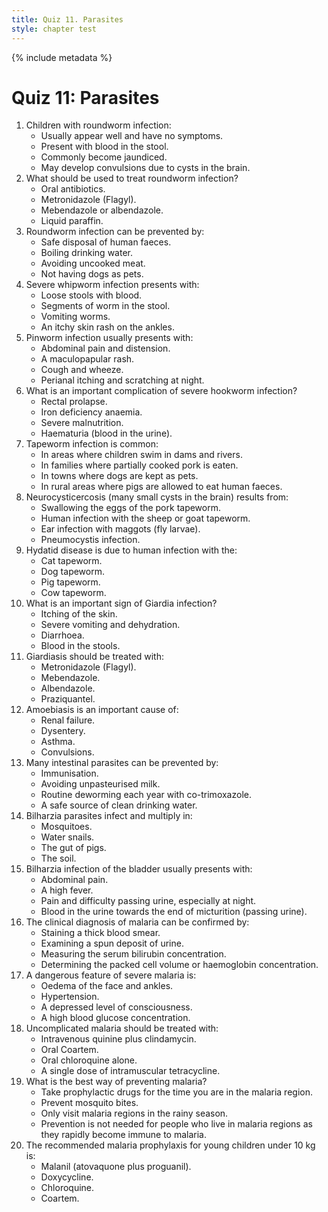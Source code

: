 ```yaml
---
title: Quiz 11. Parasites
style: chapter test
---
```


{% include metadata %}

# Quiz 11: Parasites

1.	Children with roundworm infection:
	+	Usually appear well and have no symptoms.
	-	Present with blood in the stool.
	-	Commonly become jaundiced.
	-	May develop convulsions due to cysts in the brain.
2.	What should be used to treat roundworm infection?
	-	Oral antibiotics.
	-	Metronidazole (Flagyl).
	+	Mebendazole or albendazole.
	-	Liquid paraffin.
3.	Roundworm infection can be prevented by:
	+	Safe disposal of human faeces.
	-	Boiling drinking water.
	-	Avoiding uncooked meat.
	-	Not having dogs as pets.
4.	Severe whipworm infection presents with:
	+	Loose stools with blood.
	-	Segments of worm in the stool.
	-	Vomiting worms.
	-	An itchy skin rash on the ankles.
5.	Pinworm infection usually presents with:
	-	Abdominal pain and distension.
	-	A maculopapular rash.
	-	Cough and wheeze.
	+	Perianal itching and scratching at night.
6.	What is an important complication of severe hookworm infection?
	-	Rectal prolapse.
	+	Iron deficiency anaemia.
	-	Severe malnutrition.
	-	Haematuria (blood in the urine).
7.	Tapeworm infection is common:
	-	In areas where children swim in dams and rivers.
	+	In families where partially cooked pork is eaten.
	-	In towns where dogs are kept as pets.
	-	In rural areas where pigs are allowed to eat human faeces.
8.	Neurocysticercosis (many small cysts in the brain) results from:
	+	Swallowing the eggs of the pork tapeworm.
	-	Human infection with the sheep or goat tapeworm.
	-	Ear infection with maggots (fly larvae).
	-	Pneumocystis infection.
9.	Hydatid disease is due to human infection with the:
	-	Cat tapeworm.
	+	Dog tapeworm.
	-	Pig tapeworm.
	-	Cow tapeworm.
10.	What is an important sign of Giardia infection?
	-	Itching of the skin.
	-	Severe vomiting and dehydration.
	+	Diarrhoea.
	-	Blood in the stools.
11.	Giardiasis should be treated with:
	+	Metronidazole (Flagyl).
	-	Mebendazole.
	-	Albendazole.
	-	Praziquantel.
12.	Amoebiasis is an important cause of:
	-	Renal failure.
	+	Dysentery.
	-	Asthma.
	-	Convulsions.
13.	Many intestinal parasites can be prevented by:
	-	Immunisation.
	-	Avoiding unpasteurised milk.
	-	Routine deworming each year with co-trimoxazole.
	+	A safe source of clean drinking water.
14.	Bilharzia parasites infect and multiply in:
	-	Mosquitoes.
	+	Water snails.
	-	The gut of pigs.
	-	The soil.
15.	Bilharzia infection of the bladder usually presents with:
	-	Abdominal pain.
	-	A high fever.
	-	Pain and difficulty passing urine, especially at night.
	+	Blood in the urine towards the end of micturition (passing urine).
16.	The clinical diagnosis of malaria can be confirmed by:
	+	Staining a thick blood smear.
	-	Examining a spun deposit of urine.
	-	Measuring the serum bilirubin concentration.
	-	Determining the packed cell volume or haemoglobin concentration.
17.	A dangerous feature of severe malaria is:
	-	Oedema of the face and ankles.
	-	Hypertension.
	+	A depressed level of consciousness.
	-	A high blood glucose concentration.
18.	Uncomplicated malaria should be treated with:
	-	Intravenous quinine plus clindamycin.
	+	Oral Coartem.
	-	Oral chloroquine alone.
	-	A single dose of intramuscular tetracycline.
19.	What is the best way of preventing malaria?
	-	Take prophylactic drugs for the time you are in the malaria region.
	+	Prevent mosquito bites.
	-	Only visit malaria regions in the rainy season.
	-	Prevention is not needed for people who live in malaria regions as they rapidly become immune to malaria.
20.	The recommended malaria prophylaxis for young children under 10 kg is:
	+	Malanil (atovaquone plus proguanil).
	-	Doxycycline.
	-	Chloroquine.
	-	Coartem.
